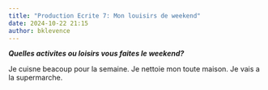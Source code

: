 ```yaml
---
title: "Production Ecrite 7: Mon louisirs de weekend"
date: 2024-10-22 21:15
author: bklevence
---
```


***Quelles activites ou loisirs vous faites le weekend?***

Je cuisne beacoup pour la semaine.
Je nettoie mon toute maison.
Je vais a la supermarche. 
